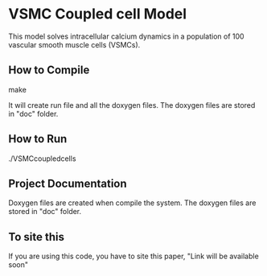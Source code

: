 VSMC Coupled cell Model
======================

This model solves intracellular calcium dynamics in a population of 100 vascular smooth muscle cells (VSMCs). 


How to Compile
--------------

make

It will create run file and all the doxygen files. The doxygen files are stored in "doc" folder.

How to Run
----------

./VSMCcoupledcells



Project Documentation
---------------------

Doxygen files are created when compile the system. The doxygen files are stored in "doc" folder.


To site this
------------

If you are using this code, you have to site this paper, "Link will be available soon"

